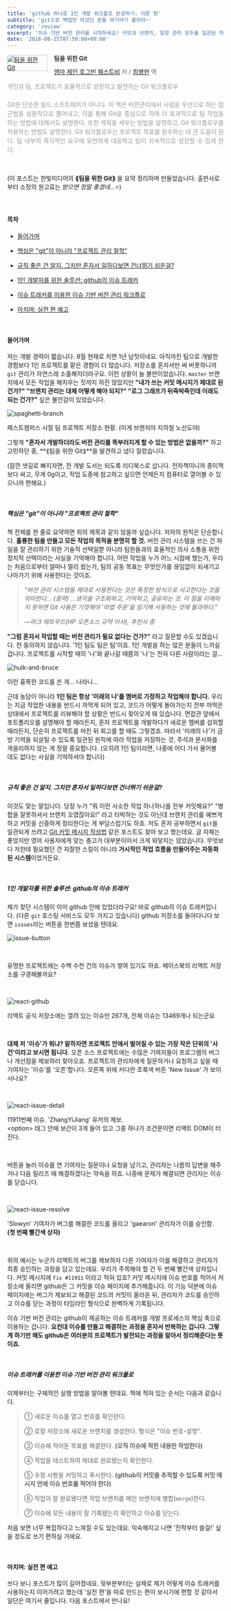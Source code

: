 ```yaml
---
title: 'github 하나로 1인 개발 워크플로 완성하기: 이론 편'
subtitle: 'git으로 백업만 하셨던 분들 여기여기 붙어라~'
category: 'review'
excerpt: '이슈 기반 버전 관리를 시작하세요! 커밋과 브랜치, 일정 관리 모두를 일관된 작업 흐름 아래 통제할 수 있습니다.'
date: '2018-08-25T07:50:00+09:00'
---
```


<div style="clear:left;text-align:left;">
<div style="float:left;margin:0 15px 5px 0;">
<a href="http://www.yes24.com/24/Goods/30741673" style="display:inline-block;overflow:hidden;border:solid 1px #ccc;" target="_blank">
<img style="margin:-1px;vertical-align:top;" src="http://image.yes24.com/goods/30741673/S" border="0" alt="팀을 위한 Git "></a></div>
<div><p style="line-height:1.2em;color:#333;font-size:14px;font-weight:bold;">팀을 위한 Git </p>
<p style="margin-top:5px;line-height:1.2em;color:#666;">
<a href="http://www.yes24.com//SearchCorner/Result?domain=ALL&author_yn=Y&query=%bf%a5%b8%b6+%c1%a6%c0%ce+%c8%a3%b1%d7%ba%f3+%bf%fe%bd%ba%c6%ae%ba%f1" target="_blank">엠마 제인 호그빈 웨스트비</a>
 저 / <a href="http://www.yes24.com//SearchCorner/Result?domain=ALL&author_yn=Y&query=%c3%d6%ba%b4%c7%f6" target="_blank">최병현</a> 역</p>
<p style="margin-top:14px;line-height:1.5em;text-align:justify;color:#999;">개인과 팀, 프로젝트가 효율적으로 성장하고 발전하는 Git 워크플로우<br/>
<br/>Git은 단순한 빌드 소프트웨어가 아니다. 이 책은 버전관리에서 사람을 우선으로 하는 접근법을 실용적으로 풀어내고, 이를 통해 Git을 중심으로 하여 더 효과적으로 팀 작업을 하는 방법에 대해서도 설명한다.
또한 계획을 세우는 방법을 설명하고, Git 워크플로우를 적용하는 방법도 설명한다. Git 워크플로우는 프로젝트 목표를 완수하는 데 큰 도움이 된다. 팀 내부의 즉각적인 요구에 유연하게 대응하고 팀이 지속적으로 성장할 수 있게 한다.</p>
</div></div>

<br />

(이 포스트는 한빛미디어의 **⟪팀을 위한 Git⟫** 을 요약 정리하며 만들었습니다. 출판사로부터 소정의 원고료는 *받으면 정말 좋겠네...*⭐)

<br />

#### 목차

- <a href="#intro">들어가며</a>

- <a href="#philosophy">핵심은 "git"이 아니라 "프로젝트 관리 철학"</a>

- <a href="#question">규칙 좋은 건 알지. 그치만 혼자서 일하다보면 건너뛰기 쉬운걸?</a>

- <a href="#issue-version-control">1인 개발자를 위한 솔루션: github의 이슈 트래커</a>

- <a href="#workflow">이슈 트래커를 이용한 이슈 기반 버전 관리 워크플로</a>

- <a href="#next">마치며: 실전 편 예고</a>

<br />

<h4 id="intro">들어가며</h4>

저는 개발 경력이 짧습니다. 8월 현재로 치면 1년 남짓이네요. 아직까진 팀으로 개발한 경험보다 1인 프로젝트를 맡은 경험이 더 많습니다.
저장소를 혼자서만 써 버릇하니까 `git` 관리가 자연스레 소홀해지더라구요. 이런 상황이 늘 불만이었습니다. `master` 브랜치에서 모든 작업을 해치우는 짓까지 하진 않았지만
**"내가 쓰는 커밋 메시지가 제대로 된 건가?" "브랜치 관리는 대체 어떻게 해야 되지?" "로그 그래프가 뒤죽박죽인데 이래도 되는 건가?"**
싶은 불안감이 있었습니다.

![spaghetti-branch](./spaghetti_branch.jpg)
<p class="caption">패스트캠퍼스 시절 팀 프로젝트 저장소 현황. (이게 브랜치야 지하철 노선도야)</p>

그렇게 **"혼자서 개발하더라도 버전 관리를 똑부러지게 할 수 있는 방법은 없을까?"** 하고 고민하던 중, **⟪팀을 위한 Git⟫**을 발견하고 냅다 질렀습니다.

(잠깐 샛길로 빠지자면, 전 개발 도서는 되도록 리디북스로 삽니다. 전자책이니까 종이책보다 싸고, 무게 0g이고,
작업 도중에 참고하고 싶으면 언제든지 컴퓨터로 열어볼 수 있으니까 편해요.)

<br />

<h5 id="philosophy">핵심은 "git"이 아니라 "프로젝트 관리 철학"</h5>

책 전체를 한 줄로 요약하면 위의 제목과 같지 않을까 싶습니다. 저자의 원칙은 단순합니다. **훌륭한 팀을 만들고 모든 작업의 목적을 분명히 할 것.**
버전 관리 시스템을 쓰는 건 파일을 잘 관리하기 위한 기술적 선택일뿐 아니라 팀원들과의 효율적인 의사 소통을 위한 정치적 선택이라는 사실을 기억해야 합니다.
어떤 작업을 누가 어느 시점에 했는가, 우리는 처음으로부터 얼마나 멀리 왔는가, 팀의 공동 목표는 무엇인가를 끊임없이 되새기고 나아가기 위해 사용한다는 것이죠.

> *"버전 관리 시스템을 제대로 사용한다는 것은 특정한 방식으로 사고한다는 것을 의미한다... (중략) ...생각을 구조화하고, 기억하고, 공유하는 것.
이 점을 이해하지 못하면 Git 사용은 기껏해야 '마법 주문'을 암기해 사용하는 것에 불과하다."*
>
> *—마크 애트우드(HP 오픈소스 규약 이사), 추천사 중*

**"그럼 혼자서 작업할 때는 버전 관리가 필요 없다는 건가?"** 라고 질문할 수도 있겠습니다. 전 동의하지 않습니다. '1인 팀도 팀은 팀'이죠.
1인 개발을 하는 많은 분들이 느끼실 겁니다. 프로젝트를 시작할 때의 '나'와 끝나갈 때쯤의 '나'는 전혀 다른 사람이라는 걸...

![hulk-and-bruce](./hulk_and_bruce.jpeg)
<p class="caption">이런 흉폭한 코드를 쓴 게... 나라니...</p>

근데 농담이 아니라 **1인 팀은 항상 '미래의 나'를 멤버로 가정하고 작업해야 합니다.** 우리는 지금 작업한 내용을 반드시 까먹게 되어 있고,
코드가 어떻게 돌아가는지 전부 까먹은 상태에서 프로젝트를 리뷰해야 할 상황은 반드시 찾아오게 돼 있습니다. 면접관 앞에서 포트폴리오를 설명해야 할 때라든지,
혼자 프로젝트를 개발하다가 새로운 멤버를 섭외할 때라든지, 단순히 프로젝트를 마친 뒤 회고를 할 때도 그렇겠죠.
따라서 '미래의 나'가 금방 기억을 되살릴 수 있도록 일관된 원칙에 따라 작업을 저장하는 것, 주석과 문서화를 게을리하지 않는 게 정말 중요합니다.
(오히려 1인 팀이라면, 나중에 어디 가서 물어볼 데도 없다는 사실을 기억하셔야 합니다)

<br />

<h5 id="question">규칙 좋은 건 알지. 그치만 혼자서 일하다보면 건너뛰기 쉬운걸?</h5>

이것도 맞는 말입니다. 당장 누가 "뭐 이런 사소한 작업 하나하나를 전부 커밋해요?" "병합을 잘못하셔서 브랜치 꼬였잖아요!"
라고 타박하는 것도 아닌데 브랜치 관리를 예쁘게 하고 커밋을 신중하게 정리한다는 게 부담스럽기도 하죠.
저도 혼자 공부하면서 `git`을 일관되게 쓰려고 <a href="https://item4.github.io/2016-11-01/How-to-Write-a-Git-Commit-Message/" target="_blank">Git 커밋 메시지 작성법</a>
같은 포스트도 찾아 보고 했는데요. 글 자체는 좋았지만 영어 사용자에게 맞는 충고가 대부분이어서 크게 와닿지는 않았습니다.
무엇보다 저한테 필요했던 건 자잘한 스킬이 아니라 **거시적인 작업 흐름을 만들어주는 자동화된 시스템**이었거든요.

<br />

<h5 id="issue-version-control">1인 개발자를 위한 솔루션: github의 이슈 트래커</h5>

제가 찾던 시스템이 이미 github 안에 있었더라구요! 바로 github의 이슈 트래커입니다. (다른 `git` 호스팅 서비스도 모두 가지고 있습니다)
github 저장소를 돌아다니다 보면 `issues`라는 버튼을 한번쯤 보셨을 텐데요.

![issue-button](./issue_button.jpg)

<br />

유명한 프로젝트에는 수백 수천 건의 이슈가 쌓여 있기도 하죠. 페이스북의 리액트 저장소를 구경해볼까요?

<br />

![react-github](./react_github.jpg)
<p class="caption">리액트 공식 저장소에는 열려 있는 이슈만 267개, 전체 이슈는 13469개나 되는군요</p>

<br />

**대체 저 '이슈'가 뭐냐? 말하자면 프로젝트 안에서 벌어질 수 있는 가장 작은 단위의 '사건'이라고 보시면 됩니다.**
오픈 소스 프로젝트에는 수많은 기여자들이 프로그램의 버그나 개선점을 제보하러 찾아오죠.
프로젝트의 관리자에게 질문하거나 요청하고 싶을 때 기여자는 '이슈'를 '오픈'합니다.
오른쪽 위에 커다란 초록색 버튼 'New Issue' 가 보이시나요?

<br />

![react-issue-detail](./react_issue_detail.jpg)
<p class="caption">11911번째 이슈. 'ZhangYiJiang' 유저의 제보. <br />
&lt;option&gt; 태그 안에 보간이 3개 들어 있고 그중 하나가 조건문이면 리액트 DOM이 터진다.</p>

<br />

버튼을 눌러 이슈를 연 기여자는 질문이나 요청을 남기고, 관리자는 나름의 답변을 해주거나 다음 릴리즈 때 해결하겠다는 약속을 하죠.
나중에 문제가 해결되면 관리자는 이슈를 닫습니다.

<br />

![react-issue-resolve](./react_issue_resolve.jpg)
<p class="caption">'Slowyn' 기여자가 버그를 해결한 코드를 올리고 'gaearon' 관리자가 이를 승인함.<br />
<strong>(첫 번째 빨간색 상자)</strong></p>

<br />

위의 예시는 누군가 리액트의 버그를 제보하자 다른 기여자가 이를 해결하고 관리자가 최종 승인하는 과정을 담고 있는데요.
우리가 주목해야 할 건 두 번째 빨간색 상자입니다. 커밋 메시지에 `fix #11911` 이라고 적혀 있죠?
커밋 메시지에 이슈 번호를 적어서 저장소에 올리면 github은 그 커밋을 이슈 페이지에 추가해줍니다.
이 기능 덕분에 이슈 페이지에는 버그가 제보되고 해결된 코드의 커밋이 올라온 뒤, 관리자가 코드를 승인하고 이슈를 닫는 과정이
타임라인 형식으로 완벽하게 기록됩니다.

이슈 기반 버전 관리는 github이 제공하는 이슈 트래커를 개발 프로세스의 핵심 축으로 이용하는 겁니다.
**요컨대 이슈를 만들고 해결하는 과정을 혼자서 반복하는 겁니다.
그렇게 하기만 해도 github은 여러분의 프로젝트가 발전되는 과정을 알아서 정리해준다는 뜻이죠.**

<br />

<h5 id="workflow">이슈 트래커를 이용한 이슈 기반 버전 관리 워크플로</h5>

이제부터는 구체적인 실행 방법을 알아볼 텐데요. 책에 적혀 있는 순서는 다음과 같습니다.

> ① 새로운 이슈를 열고 번호를 확인한다.
>
> ② 로컬 저장소에 새로운 브랜치를 생성한다. 형식은 "이슈 번호-설명".
>
> ③ 이슈에 적어둔 목표를 해결한다. **(오직 이슈에 적힌 내용만 작업한다)**
>
> ④ 작업을 테스트하여 제대로 완료됐는지 확인한다.
>
> ⑤ 수정 사항을 커밋하고 푸시한다. **(github이 커밋을 추적할 수 있도록 커밋 메시지 안에 이슈 번호를 적어야 한다)**
>
> ⑥ 작업이 잘 완료됐다면 작업 브랜치를 메인 브랜치에 병합(`merge`)한다.
>
> ⑦ 이슈에 모든 내용이 잘 기록됐는지 확인하고 이슈를 닫는다.

처음 보면 너무 복잡하다고 느껴질 수도 있는데요. 익숙해지고 나면 '진작부터 쓸걸!' 싶을 정도로 쓰기 편하실 거에요.

<br />

<h4 id="next">마치며: 실전 편 예고</h4>

쓰다 보니 포스트가 많이 길어졌네요. 뒷부분부터는 실제로 제가 어떻게 이슈 트래커를 사용하는지 이어가려고 했는데
'실전 편'을 따로 만드는 편이 보시기에 편할 것 같아서 일단은 여기서 줄입니다.
다음 포스트에서 만나요!
